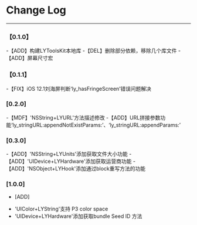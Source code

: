 # Change Log
---
### 【0.1.0】
-【ADD】构建LYToolsKit本地库
-【DEL】删除部分依赖，移除几个库文件
-【ADD】屏幕尺寸宏
### 【0.1.1】
-【FIX】iOS 12.1刘海屏判断‘ly_hasFringeScreen’错误问题解决
### [0.2.0]
-【MDF】'NSString+LYURL'方法描述修改
-【ADD】URL拼接参数功能‘ly_stringURL:appendNotExistParams:’、‘ly_stringURL:appendParams:’
### [0.3.0]
-【ADD】'NSString+LYUnits'添加获取文件大小功能
-【ADD】'UIDevice+LYHardware'添加获取运营商功能
-【ADD】'NSObject+LYHook'添加通过block重写方法的功能
### [1.0.0]
* [ADD]
- 'UIColor+LYString'支持 P3 color space
- 'UIDevice+LYHardware'添加获取bundle Seed ID 方法
